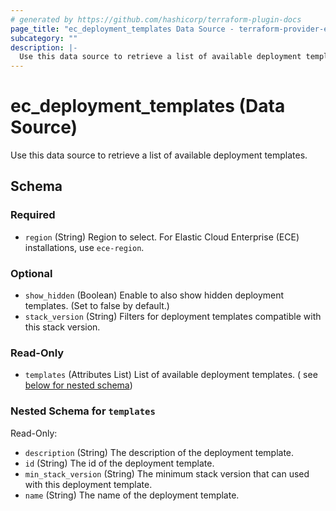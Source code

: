 ```yaml
---
# generated by https://github.com/hashicorp/terraform-plugin-docs
page_title: "ec_deployment_templates Data Source - terraform-provider-ec"
subcategory: ""
description: |-
  Use this data source to retrieve a list of available deployment templates.
---
```


# ec_deployment_templates (Data Source)

Use this data source to retrieve a list of available deployment templates.



<!-- schema generated by tfplugindocs -->
## Schema

### Required

- `region` (String) Region to select. For Elastic Cloud Enterprise (ECE) installations, use `ece-region`.

### Optional

- `show_hidden` (Boolean) Enable to also show hidden deployment templates. (Set to false by default.)
- `stack_version` (String) Filters for deployment templates compatible with this stack version.

### Read-Only

- `templates` (Attributes List) List of available deployment templates. (
  see [below for nested schema](#nestedatt--templates))

<a id="nestedatt--templates"></a>
### Nested Schema for `templates`

Read-Only:

- `description` (String) The description of the deployment template.
- `id` (String) The id of the deployment template.
- `min_stack_version` (String) The minimum stack version that can used with this deployment template.
- `name` (String) The name of the deployment template.


